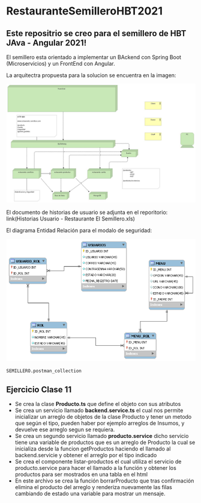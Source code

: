 # RestauranteSemilleroHBT2021

## Este repositrio se creo para el semillero de HBT JAva - Angular 2021!

El semillero esta orientado a implementar un BAckend con Spring Boot (Microservicios) y un FrontEnd con Angular.

La arquitectra propuesta para la solucion se encuentra en la imagen:

![alt text](https://github.com/danneradib/RestauranteSemilleroHBT2021/blob/main/Restaurante_Semillero_2021.jpg)

El documento de historias de usuario se adjunta en el reporitorio: link(Historias Usuario - Restaurante El Semillero.xls)

El diagrama Entidad Relación para el modalo de seguridad:

![alt text](https://github.com/danneradib/RestauranteSemilleroHBT2021/blob/main/DiagramaER.png)

```
SEMILLERO.postman_collection
```
## Ejercicio Clase 11
- Se crea la clase **Producto.ts** que define el objeto con sus atributos
- Se crea un servicio llamado **backend.service.ts** el cual nos permite inicializar un arreglo de objetos de la clase Producto y tener un metodo que según el tipo, pueden haber por ejemplo arreglos de Insumos, y devuelve ese arreglo segun se requiera.
- Se crea un segundo servicio llamado **producto.service** dicho servicio tiene una variable de productos que es un arreglo de Producto la cual se inicializa desde la funcion getProductos haciendo el llamado al backend.servicie y obtener el arreglo por el tipo indicado
- Se crea el componente listar-productos el cual utiliza el servicio de producto.service para hacer el llamado a la función y obtener los productos para ser mostrados en una tabla en el html
- En este archivo se crea la función borrarProducto que tras confirmación elimina el producto del arreglo y renderiza nuevamente las filas cambiando de estado una variable para mostrar un mensaje.
